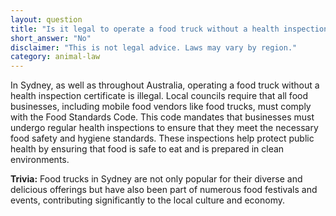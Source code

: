 ```yaml
---
layout: question
title: "Is it legal to operate a food truck without a health inspection certificate in Sydney?"
short_answer: "No"
disclaimer: "This is not legal advice. Laws may vary by region."
category: animal-law
---
```

In Sydney, as well as throughout Australia, operating a food truck without a health inspection certificate is illegal. Local councils require that all food businesses, including mobile food vendors like food trucks, must comply with the Food Standards Code. This code mandates that businesses must undergo regular health inspections to ensure that they meet the necessary food safety and hygiene standards. These inspections help protect public health by ensuring that food is safe to eat and is prepared in clean environments.

**Trivia:** Food trucks in Sydney are not only popular for their diverse and delicious offerings but have also been part of numerous food festivals and events, contributing significantly to the local culture and economy.
